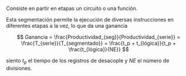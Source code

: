 Consiste en partir en etapas un circuito o una función.

Esta segmentación permite la ejecución de diversas instrucciones en diferentes etapas a la vez, lo que da una ganancia

$$ Ganancia = \frac{Productividad_{seg}}{Productividad_{serie}} = \frac{T_{serie}}{T_{segmentado}} = \frac{t_p + t_{lógica}}{t_p + \frac{t_{lógica}}{NE}} $$

siento $t_p$ el tiempo de los registros de desacople y $NE$ el número de divisiones.